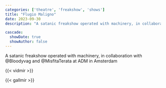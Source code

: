 ```yaml
---
categories: ['theatre', 'freakshow', 'shows']
title: "Flugio Maligno"
date: 2023-09-30
description: "A satanic freakshow operated with machinery, in collaboration with @Bloodyvag and @MisfitaTerata at ADM in Amsterdam"

cascade:
  showDate: true
  showAuthor: false
---
```


A satanic freakshow operated with machinery, in collaboration with @Bloodyvag and @MisfitaTerata at ADM in Amsterdam
<br>

{{< vidmir >}}

{{< gallmir >}}

